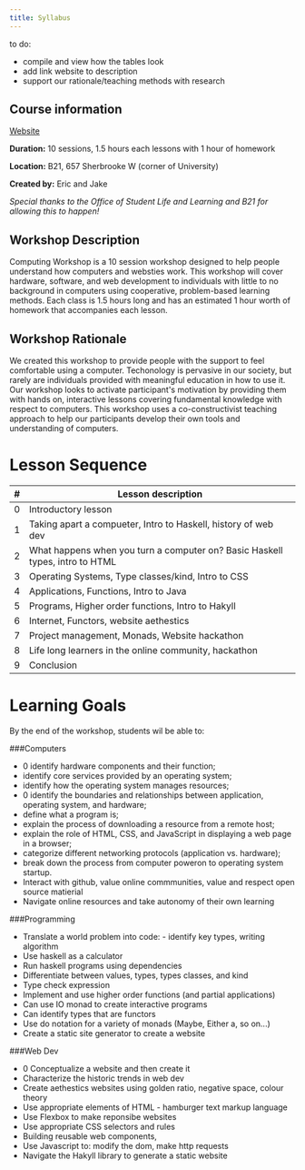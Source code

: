 ```yaml
---
title: Syllabus
---
```

to do:
- compile and view how the tables look
- add link website to description
- support our rationale/teaching methods with research

Course information
------------------

[Website](localhost:8000)

**Duration:** 10 sessions, 1.5 hours each lessons with 1 hour of homework

**Location:** B21, 657 Sherbrooke W (corner of University)

**Created by:** Eric and Jake

*Special thanks to the Office of Student Life and Learning and B21 for allowing this to happen!*

Workshop Description
--------------------
Computing Workshop is a 10 session workshop designed to help people understand how computers and websties work. This workshop will cover hardware, software, and web development to individuals with little to no background in computers using cooperative, problem-based learning methods. Each class is 1.5 hours long and has an estimated 1 hour worth of homework that accompanies each lesson.

Workshop Rationale
------------------
We created this workshop to provide people with the support to feel comfortable using a computer. Techonology is pervasive in our society, but rarely are individuals provided with meaningful education in how to use it. Our workshop looks to activate participant's motivation by providing them with hands on, interactive lessons covering fundamental knowledge with respect to computers. This workshop uses a co-constructivist teaching approach to help our participants develop their own tools and understanding of computers.

Lesson Sequence
===============
|#| Lesson description |
|-|--------------------|
|0|Introductory lesson|
|1|Taking apart a compueter, Intro to Haskell, history of web dev|
|2|What happens when you turn a computer on? Basic Haskell types, intro to HTML|
|3|Operating Systems, Type classes/kind, Intro to CSS|
|4|Applications, Functions, Intro to Java|
|5|Programs, Higher order functions, Intro to Hakyll|
|6|Internet, Functors, website aethestics|
|7|Project management, Monads, Website hackathon|
|8|Life long learners in the online community, hackathon|
|9|Conclusion|

Learning Goals
==============

By the end of the workshop, students wil be able to:

###Computers

  * 0 identify hardware components and their function;
  * identify core services provided by an operating system;
  * identify how the operating system manages resources;
  * 0 identify the boundaries and relationships between application,
    operating system, and hardware;
  * define what a program is;
  * explain the process of downloading a resource from a remote host;
  * explain the role of HTML, CSS, and JavaScript in displaying a web page in a browser;
  * categorize different networking protocols (application vs. hardware);
  * break down the process from computer poweron to operating system startup.
  * Interact with github, value online commmunities, value and respect open source matierial 
  * Navigate online resources and take autonomy of their own learning

###Programming

  * Translate a world problem into code: - identify key types, writing algorithm 
  * Use haskell as a calculator
  * Run haskell programs using dependencies
  * Differentiate between values, types, types classes, and kind
  * Type check expression
  * Implement and use higher order functions (and partial applications)
  * Can use IO monad to create interactive programs
  * Can identify types that are functors
  * Use do notation for a variety of monads (Maybe, Either a, so on...)
  * Create a static site generator to create a website

###Web Dev

  * 0 Conceptualize a website and then create it
  * Characterize the historic trends in web dev
  * Create aethestics websites using golden ratio, negative space, colour theory
  * Use appropriate elements of HTML - hamburger text markup language
  * Use Flexbox to make reponsibe websites
  * Use appropriate CSS selectors and rules
  * Building reusable web components,
  * Use Javascript to: modify the dom, make http requests
  * Navigate the Hakyll library to generate a static website


